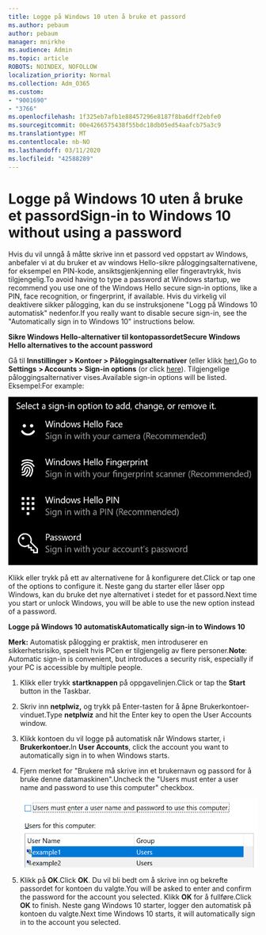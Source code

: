 ```yaml
---
title: Logge på Windows 10 uten å bruke et passord
ms.author: pebaum
author: pebaum
manager: mnirkhe
ms.audience: Admin
ms.topic: article
ROBOTS: NOINDEX, NOFOLLOW
localization_priority: Normal
ms.collection: Adm_O365
ms.custom:
- "9001690"
- "3766"
ms.openlocfilehash: 1f325eb7afb1e88457296e8187f8ba6dff2ebfe0
ms.sourcegitcommit: 00e4266575438f55bdc18db05ed54aafcb75a3c9
ms.translationtype: MT
ms.contentlocale: nb-NO
ms.lasthandoff: 03/11/2020
ms.locfileid: "42588289"
---
```

# <a name="sign-in-to-windows-10-without-using-a-password"></a><span data-ttu-id="73c7a-102">Logge på Windows 10 uten å bruke et passord</span><span class="sxs-lookup"><span data-stu-id="73c7a-102">Sign-in to Windows 10 without using a password</span></span>

<span data-ttu-id="73c7a-103">Hvis du vil unngå å måtte skrive inn et passord ved oppstart av Windows, anbefaler vi at du bruker et av windows Hello-sikre påloggingsalternativene, for eksempel en PIN-kode, ansiktsgjenkjenning eller fingeravtrykk, hvis tilgjengelig.</span><span class="sxs-lookup"><span data-stu-id="73c7a-103">To avoid having to type a password at Windows startup, we recommend you use one of the Windows Hello secure sign-in options, like a PIN, face recognition, or fingerprint, if available.</span></span> <span data-ttu-id="73c7a-104">Hvis du virkelig vil deaktivere sikker pålogging, kan du se instruksjonene "Logg på Windows 10 automatisk" nedenfor.</span><span class="sxs-lookup"><span data-stu-id="73c7a-104">If you really want to disable secure sign-in, see the "Automatically sign in to Windows 10" instructions below.</span></span>

<span data-ttu-id="73c7a-105">**Sikre Windows Hello-alternativer til kontopassordet**</span><span class="sxs-lookup"><span data-stu-id="73c7a-105">**Secure Windows Hello alternatives to the account password**</span></span>

<span data-ttu-id="73c7a-106">Gå til **Innstillinger > Kontoer > Påloggingsalternativer** (eller klikk [her).](ms-settings:signinoptions?activationSource=GetHelp)</span><span class="sxs-lookup"><span data-stu-id="73c7a-106">Go to **Settings  > Accounts > Sign-in options** (or click [here](ms-settings:signinoptions?activationSource=GetHelp)).</span></span> <span data-ttu-id="73c7a-107">Tilgjengelige påloggingsalternativer vises.</span><span class="sxs-lookup"><span data-stu-id="73c7a-107">Available sign-in options will be listed.</span></span> <span data-ttu-id="73c7a-108">Eksempel:</span><span class="sxs-lookup"><span data-stu-id="73c7a-108">For example:</span></span>

![Påloggingsalternativer.](media/sign-in-options.png)

<span data-ttu-id="73c7a-110">Klikk eller trykk på ett av alternativene for å konfigurere det.</span><span class="sxs-lookup"><span data-stu-id="73c7a-110">Click or tap one of the options to configure it.</span></span> <span data-ttu-id="73c7a-111">Neste gang du starter eller låser opp Windows, kan du bruke det nye alternativet i stedet for et passord.</span><span class="sxs-lookup"><span data-stu-id="73c7a-111">Next time you start or unlock Windows, you will be able to use the new option instead of a password.</span></span> 

<span data-ttu-id="73c7a-112">**Logge på Windows 10 automatisk**</span><span class="sxs-lookup"><span data-stu-id="73c7a-112">**Automatically sign-in to Windows 10**</span></span>

<span data-ttu-id="73c7a-113">**Merk:** Automatisk pålogging er praktisk, men introduserer en sikkerhetsrisiko, spesielt hvis PCen er tilgjengelig av flere personer.</span><span class="sxs-lookup"><span data-stu-id="73c7a-113">**Note**: Automatic sign-in is convenient, but introduces a security risk, especially if your PC is accessible by multiple people.</span></span> 

1. <span data-ttu-id="73c7a-114">Klikk eller trykk **startknappen** på oppgavelinjen.</span><span class="sxs-lookup"><span data-stu-id="73c7a-114">Click or tap the **Start** button in the Taskbar.</span></span>

2. <span data-ttu-id="73c7a-115">Skriv inn **netplwiz,** og trykk på Enter-tasten for å åpne Brukerkontoer-vinduet.</span><span class="sxs-lookup"><span data-stu-id="73c7a-115">Type **netplwiz** and hit the Enter key to open the User Accounts window.</span></span>

3. <span data-ttu-id="73c7a-116">Klikk kontoen du vil logge på automatisk når Windows starter, i **Brukerkontoer.**</span><span class="sxs-lookup"><span data-stu-id="73c7a-116">In **User Accounts**, click the account you want to automatically sign in to when Windows starts.</span></span>

4. <span data-ttu-id="73c7a-117">Fjern merket for "Brukere må skrive inn et brukernavn og passord for å bruke denne datamaskinen".</span><span class="sxs-lookup"><span data-stu-id="73c7a-117">Uncheck the "Users must enter a user name and password to use this computer" checkbox.</span></span>

    ![Brukere må skrive inn et alternativ for brukernavn og passord.](media/users-must-enter-username.png)

5. <span data-ttu-id="73c7a-119">Klikk på **OK**.</span><span class="sxs-lookup"><span data-stu-id="73c7a-119">Click **OK**.</span></span> <span data-ttu-id="73c7a-120">Du vil bli bedt om å skrive inn og bekrefte passordet for kontoen du valgte.</span><span class="sxs-lookup"><span data-stu-id="73c7a-120">You will be asked to enter and confirm the password for the account you selected.</span></span> <span data-ttu-id="73c7a-121">Klikk **OK** for å fullføre.</span><span class="sxs-lookup"><span data-stu-id="73c7a-121">Click **OK** to finish.</span></span> <span data-ttu-id="73c7a-122">Neste gang Windows 10 starter, logger den automatisk på kontoen du valgte.</span><span class="sxs-lookup"><span data-stu-id="73c7a-122">Next time Windows 10 starts, it will automatically sign in to the account you selected.</span></span>
